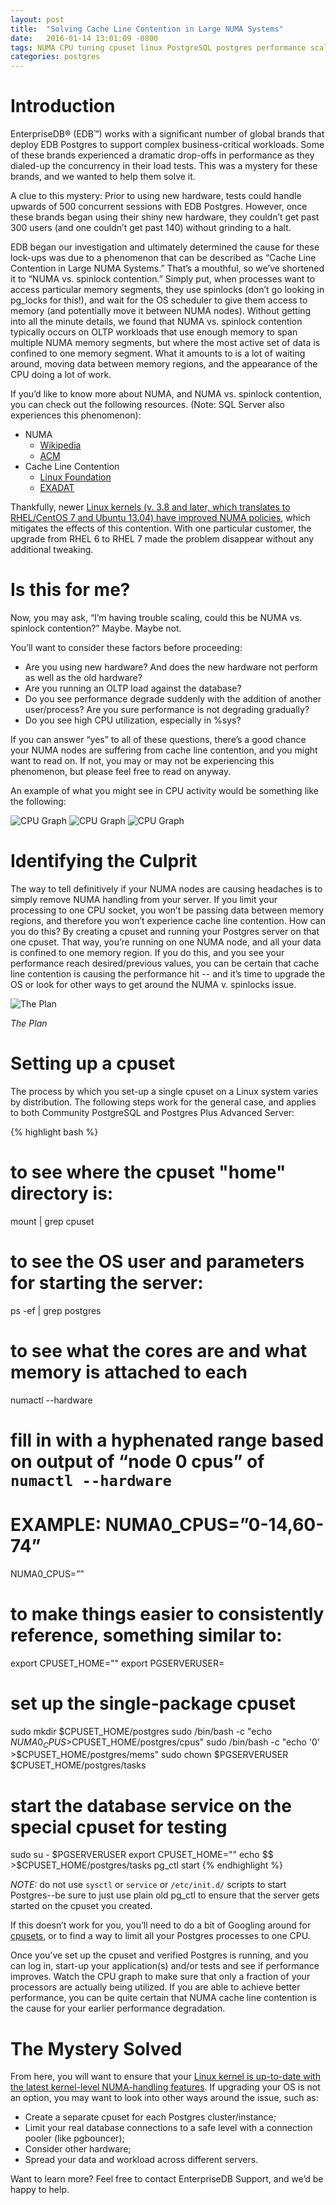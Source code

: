 ```yaml
---
layout: post
title:  "Solving Cache Line Contention in Large NUMA Systems"
date:   2016-01-14 13:01:09 -0800
tags: NUMA CPU tuning cpuset linux PostgreSQL postgres performance scaling
categories: postgres
---
```

# Introduction

EnterpriseDB® (EDB™) works with a significant number of global brands that deploy EDB Postgres to support complex business-critical workloads. Some of these brands experienced a dramatic drop-offs in performance as they dialed-up the concurrency in their load tests.  This was a mystery for these brands, and we wanted to help them solve it.  

A clue to this mystery: Prior to using new hardware, tests could handle upwards of 500 concurrent sessions with EDB Postgres. However, once these brands began using their shiny new hardware, they couldn’t get past 300 users (and one couldn’t get past 140) without grinding to a halt.

EDB began our investigation and ultimately determined the cause for these lock-ups was due to a phenomenon that can be described as “Cache Line Contention in Large NUMA Systems.” That’s a mouthful, so we’ve shortened it to “NUMA vs. spinlock contention.” Simply put, when processes want to access particular memory segments, they use spinlocks (don’t go looking in pg_locks for this!), and wait for the OS scheduler to give them access to memory (and potentially move it between NUMA nodes). Without getting into all the minute details, we found that NUMA vs. spinlock contention typically occurs on OLTP workloads that use enough memory to span multiple NUMA memory segments, but where the most active set of data is confined to one memory segment.  What it amounts to is a lot of waiting around, moving data between memory regions, and the appearance of the CPU doing a lot of work.

If you’d like to know more about NUMA, and NUMA vs. spinlock contention, you can check out the following resources. (Note: SQL Server also experiences this phenomenon):

- NUMA
  - [Wikipedia](https://en.wikipedia.org/wiki/Non-uniform_memory_access)
  - [ACM](http://queue.acm.org/detail.cfm?id=2513149)
- Cache Line Contention
  - [Linux Foundation](https://events.linuxfoundation.org/sites/events/files/slides/linuxcon-2014-locking-final.pdf)
  - [EXADAT](http://exadat.co.uk/2015/03/21/diagnosing-spinlock-problems-by-doing-the-math/)

Thankfully, newer [Linux kernels (v. 3.8 and later, which translates to RHEL/CentOS 7 and Ubuntu 13.04) have improved NUMA policies](https://en.wikipedia.org/wiki/Non-uniform_memory_access#Software_support), which mitigates the effects of this contention.  With one particular customer, the upgrade from RHEL 6 to RHEL 7 made the problem disappear without any additional tweaking.

# Is this for me?
Now, you may ask, “I’m having trouble scaling, could this be NUMA vs. spinlock contention?”  Maybe.  Maybe not.

You’ll want to consider these factors before proceeding:

- Are you using new hardware?  And does the new hardware not perform as well as the old hardware?
- Are you running an OLTP load against the database?
- Do you see performance degrade suddenly with the addition of another user/process?  Are you sure performance is not degrading gradually?
- Do you see high CPU utilization, especially in %sys?

If you can answer “yes” to all of these questions, there’s a good chance your NUMA nodes are suffering from cache line contention, and you might want to read on.  If not, you may or may not be experiencing this phenomenon, but please feel free to read on anyway.

An example of what you might see in CPU activity would be something like the following:

![CPU Graph](https://s3.amazonaws.com/f.cl.ly/items/2s471A443K3g2X2g3c1H/kronos.png?v=63ec9505)
![CPU Graph](https://s3.amazonaws.com/f.cl.ly/items/0y180s191m0j3L353G3b/kronos2.png?v=a273a6c1)
![CPU Graph](https://s3.amazonaws.com/f.cl.ly/items/3z2B3I0n3E2D0K3a340H/kronos3.png?v=f371aa8c)

# Identifying the Culprit
The way to tell definitively if your NUMA nodes are causing headaches is to simply remove NUMA handling from your server. If you limit your processing to one CPU socket, you won’t be passing data between memory regions, and therefore you won’t experience cache line contention.  How can you do this?  By creating a cpuset and running your Postgres server on that one cpuset.  That way, you’re running on one NUMA node, and all your data is confined to one memory region.  If you do this, and you see your performance reach desired/previous values, you can be certain that cache line contention is causing the performance hit -- and it’s time to upgrade the OS or look for other ways to get around the NUMA v. spinlocks issue.

![The Plan](https://s3.amazonaws.com/f.cl.ly/items/1m0C0O301G1y2n2u0h2N/skitch.png?v=5e5a6d8a)

_The Plan_

# Setting up a cpuset
The process by which you set-up a single cpuset on a Linux system varies by distribution. The following steps work for the general case, and applies to both Community PostgreSQL and Postgres Plus Advanced Server:

{% highlight bash %}
# to see where the cpuset "home" directory is:
mount | grep cpuset

# to see the OS user and parameters for starting the server:
ps -ef | grep postgres

# to see what the cores are and what memory is attached to each
numactl --hardware

# fill in with a hyphenated range based on output of “node 0 cpus” of `numactl --hardware`
# EXAMPLE: NUMA0_CPUS=”0-14,60-74”
NUMA0_CPUS=””

# to make things easier to consistently reference, something similar to:
export CPUSET_HOME="<path where cpusets are mounted>"
export PGSERVERUSER=<whatever OS user runs the service>

# set up the single-package cpuset
sudo mkdir $CPUSET_HOME/postgres
sudo /bin/bash -c "echo $NUMA0_CPUS >$CPUSET_HOME/postgres/cpus"
sudo /bin/bash -c "echo '0' >$CPUSET_HOME/postgres/mems"
sudo chown $PGSERVERUSER $CPUSET_HOME/postgres/tasks

# start the database service on the special cpuset for testing
sudo su - $PGSERVERUSER
export CPUSET_HOME="<path where cpusets are mounted>"
echo $$ >$CPUSET_HOME/postgres/tasks
pg_ctl start <usual start parameters>
{% endhighlight %}

*NOTE:* do not use `sysctl` or `service` or `/etc/init.d/` scripts to start Postgres--be sure to just use plain old pg_ctl to ensure that the server gets started on the cpuset you created.

If this doesn’t work for you, you’ll need to do a bit of Googling around for [cpusets](https://www.kernel.org/doc/Documentation/cgroups/cpusets.txt), or to find a way to limit all your Postgres processes to one CPU.

Once you’ve set up the cpuset and verified Postgres is running, and you can log in, start-up your application(s) and/or tests and see if performance improves.  Watch the CPU graph to make sure that only a fraction of your processors are actually being utilized. If you are able to achieve better performance, you can be quite certain that NUMA cache line contention is the cause for your earlier performance degradation.

# The Mystery Solved
From here, you will want to ensure that your [Linux kernel is up-to-date with the latest kernel-level NUMA-handling features](https://en.wikipedia.org/wiki/Non-uniform_memory_access#Software_support).  If upgrading your OS is not an option, you may want to look into other ways around the issue, such as:

- Create a separate cpuset for each Postgres cluster/instance;
- Limit your real database connections to a safe level with a connection pooler (like pgbouncer);
- Consider other hardware;
- Spread your data and workload across different servers.

Want to learn more? Feel free to contact EnterpriseDB Support, and we’d be happy to help.
